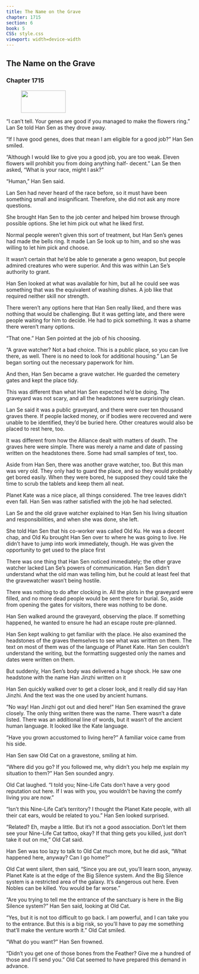 ```yaml
---
title: The Name on the Grave
chapter: 1715
section: 6
book: 5
CSS: style.css
viewport: width=device-width
---
```


## The Name on the Grave

### Chapter 1715

<figure>
	<img src="../Images/gem.gif" alt="" id="gem" width="120" height="60" />
</figure>

“I can’t tell. Your genes are good if you managed to make the flowers ring.” Lan Se told Han Sen as they drove away.

“If I have good genes, does that mean I am eligible for a good job?” Han Sen smiled.

“Although I would like to give you a good job, you are too weak. Eleven flowers will prohibit you from doing anything half- decent.” Lan Se then asked, “What is your race, might I ask?”

“Human,” Han Sen said.

Lan Sen had never heard of the race before, so it must have been something small and insignificant. Therefore, she did not ask any more questions.

She brought Han Sen to the job center and helped him browse through possible options. She let him pick out what he liked first.

Normal people weren’t given this sort of treatment, but Han Sen’s genes had made the bells ring. It made Lan Se look up to him, and so she was willing to let him pick and choose.

It wasn’t certain that he’d be able to generate a geno weapon, but people admired creatures who were superior. And this was within Lan Se’s authority to grant.

Han Sen looked at what was available for him, but all he could see was something that was the equivalent of washing dishes. A job like that required neither skill nor strength.

There weren’t any options here that Han Sen really liked, and there was nothing that would be challenging. But it was getting late, and there were people waiting for him to decide. He had to pick something. It was a shame there weren’t many options.

“That one.” Han Sen pointed at the job of his choosing.

“A grave watcher? Not a bad choice. This is a public place, so you can live there, as well. There is no need to look for additional housing.” Lan Se began sorting out the necessary paperwork for him.

And then, Han Sen became a grave watcher. He guarded the cemetery gates and kept the place tidy.

This was different than what Han Sen expected he’d be doing. The graveyard was not scary, and all the headstones were surprisingly clean.

Lan Se said it was a public graveyard, and there were over ten thousand graves there. If people lacked money, or if bodies were recovered and were unable to be identified, they’d be buried here. Other creatures would also be placed to rest here, too.

It was different from how the Alliance dealt with matters of death. The graves here were simple. There was merely a name and date of passing written on the headstones there. Some had small samples of text, too.

Aside from Han Sen, there was another grave watcher, too. But this man was very old. They only had to guard the place, and so they would probably get bored easily. When they were bored, he supposed they could take the time to scrub the tablets and keep them all neat.

Planet Kate was a nice place, all things considered. The tree leaves didn’t even fall. Han Sen was rather satisfied with the job he had selected.

Lan Se and the old grave watcher explained to Han Sen his living situation and responsibilities, and when she was done, she left.

She told Han Sen that his co-worker was called Old Ku. He was a decent chap, and Old Ku brought Han Sen over to where he was going to live. He didn’t have to jump into work immediately, though. He was given the opportunity to get used to the place first

There was one thing that Han Sen noticed immediately; the other grave watcher lacked Lan Se’s powers of communication. Han Sen didn’t understand what the old man was telling him, but he could at least feel that the gravewatcher wasn’t being hostile.

There was nothing to do after clocking in. All the plots in the graveyard were filled, and no more dead people would be sent there for burial. So, aside from opening the gates for visitors, there was nothing to be done.

Han Sen walked around the graveyard, observing the place. If something happened, he wanted to ensure he had an escape route pre-planned.

Han Sen kept walking to get familiar with the place. He also examined the headstones of the graves themselves to see what was written on them. The text on most of them was of the language of Planet Kate. Han Sen couldn’t understand the writing, but the formatting suggested only the names and dates were written on them.

But suddenly, Han Sen’s body was delivered a huge shock. He saw one headstone with the name Han Jinzhi written on it

Han Sen quickly walked over to get a closer look, and it really did say Han Jinzhi. And the text was the one used by ancient humans.

“No way! Han Jinzhi got out and died here!” Han Sen examined the grave closely. The only thing written there was the name. There wasn’t a date listed. There was an additional line of words, but it wasn’t of the ancient human language. It looked like the Kate language.

“Have you grown accustomed to living here?” A familiar voice came from his side.

Han Sen saw Old Cat on a gravestone, smiling at him.

“Where did you go? If you followed me, why didn’t you help me explain my situation to them?” Han Sen sounded angry.

Old Cat laughed. “I told you; Nine-Life Cats don’t have a very good reputation out here. If I was with you, you wouldn’t be having the comfy living you are now.”

“Isn’t this Nine-Life Cat’s territory? I thought the Planet Kate people, with all their cat ears, would be related to you.” Han Sen looked surprised.

“Related? Eh, maybe a little. But it’s not a good association. Don’t let them see your Nine-Life Cat tattoo, okay? If that thing gets you killed, just don’t take it out on me,” Old Cat said.

Han Sen was too lazy to talk to Old Cat much more, but he did ask, “What happened here, anyway? Can I go home?”

Old Cat went silent, then said, “Since you are out, you’ll learn soon, anyway. Planet Kate is at the edge of the Big Silence system. And the Big Silence system is a restricted area of the galaxy. It’s dangerous out here. Even Nobles can be killed. You would be far worse.”

“Are you trying to tell me the entrance of the sanctuary is here in the Big Silence system?” Han Sen said, looking at Old Cat.

“Yes, but it is not too difficult to go back. I am powerful, and I can take you to the entrance. But this is a big risk, so you’ll have to pay me something that’ll make the venture worth it.” Old Cat smiled.

“What do you want?” Han Sen frowned.

“Didn’t you get one of those bones from the Feather? Give me a hundred of those and I’ll send you.” Old Cat seemed to have prepared this demand in advance.